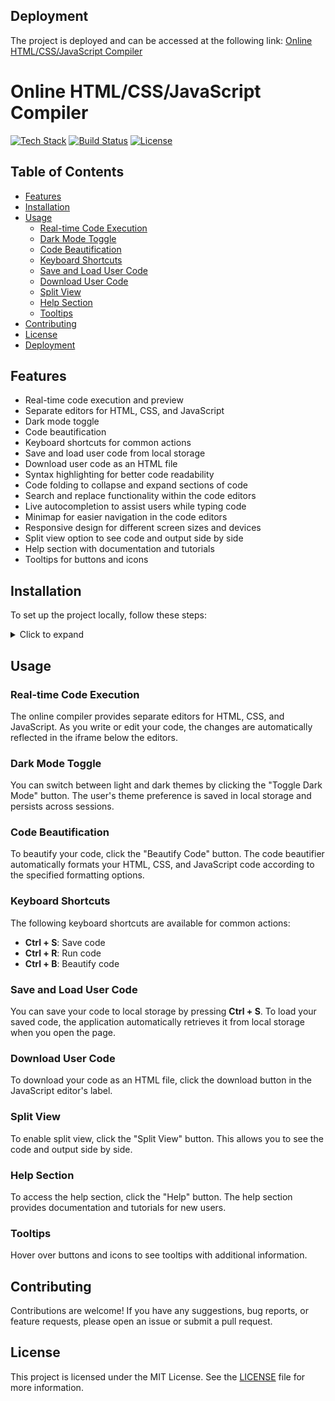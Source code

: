 ## Deployment

The project is deployed and can be accessed at the following link:
[Online HTML/CSS/JavaScript Compiler](https://mohamed-jameel-13.github.io/Online-HTML-CSS-Javascript-Compiler/)


# Online HTML/CSS/JavaScript Compiler
[![Tech Stack](https://img.shields.io/badge/Tech%20Stack-HTML%2FCSS%2FJavaScript-blue)](https://shields.io/)
[![Build Status](https://img.shields.io/badge/Build-Passing-brightgreen)](https://shields.io/)
[![License](https://img.shields.io/badge/License-MIT-yellow)](https://shields.io/)


## Table of Contents
- [Features](#features)
- [Installation](#installation)
- [Usage](#usage)
  - [Real-time Code Execution](#real-time-code-execution)
  - [Dark Mode Toggle](#dark-mode-toggle)
  - [Code Beautification](#code-beautification)
  - [Keyboard Shortcuts](#keyboard-shortcuts)
  - [Save and Load User Code](#save-and-load-user-code)
  - [Download User Code](#download-user-code)
  - [Split View](#split-view)
  - [Help Section](#help-section)
  - [Tooltips](#tooltips)
- [Contributing](#contributing)
- [License](#license)
- [Deployment](#deployment)

## Features

- Real-time code execution and preview
- Separate editors for HTML, CSS, and JavaScript
- Dark mode toggle
- Code beautification
- Keyboard shortcuts for common actions
- Save and load user code from local storage
- Download user code as an HTML file
- Syntax highlighting for better code readability
- Code folding to collapse and expand sections of code
- Search and replace functionality within the code editors
- Live autocompletion to assist users while typing code
- Minimap for easier navigation in the code editors
- Responsive design for different screen sizes and devices
- Split view option to see code and output side by side
- Help section with documentation and tutorials
- Tooltips for buttons and icons

## Installation

To set up the project locally, follow these steps:

<details>
<summary>Click to expand</summary>

1. Clone the repository:
   ```bash
   git clone https://github.com/Mohamed-Jameel-13/Online-HTML-CSS-Javascript-Compiler.git
   ```

2. Navigate to the project directory:
   ```bash
   cd Online-HTML-CSS-Javascript-Compiler
   ```

3. Install the dependencies:
   ```bash
   npm install
   ```

4. Start the development server:
   ```bash
   npm start
   ```

5. Open your browser and navigate to `http://localhost:3000` to access the online compiler.

</details>

## Usage

### Real-time Code Execution

The online compiler provides separate editors for HTML, CSS, and JavaScript. As you write or edit your code, the changes are automatically reflected in the iframe below the editors.

### Dark Mode Toggle

You can switch between light and dark themes by clicking the "Toggle Dark Mode" button. The user's theme preference is saved in local storage and persists across sessions.

### Code Beautification

To beautify your code, click the "Beautify Code" button. The code beautifier automatically formats your HTML, CSS, and JavaScript code according to the specified formatting options.

### Keyboard Shortcuts

The following keyboard shortcuts are available for common actions:

- **Ctrl + S**: Save code
- **Ctrl + R**: Run code
- **Ctrl + B**: Beautify code

### Save and Load User Code

You can save your code to local storage by pressing **Ctrl + S**. To load your saved code, the application automatically retrieves it from local storage when you open the page.

### Download User Code

To download your code as an HTML file, click the download button in the JavaScript editor's label.

### Split View

To enable split view, click the "Split View" button. This allows you to see the code and output side by side.

### Help Section

To access the help section, click the "Help" button. The help section provides documentation and tutorials for new users.

### Tooltips

Hover over buttons and icons to see tooltips with additional information.

## Contributing

Contributions are welcome! If you have any suggestions, bug reports, or feature requests, please open an issue or submit a pull request.

## License

This project is licensed under the MIT License. See the [LICENSE](LICENSE) file for more information.

